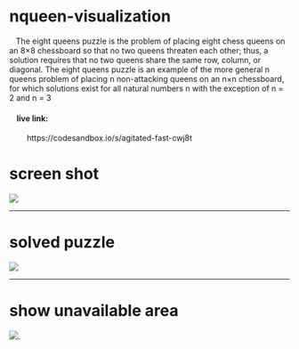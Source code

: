# nqueen-visualization
<p> &nbsp; &nbsp;The eight queens puzzle is the problem of placing eight chess queens on an 8×8 chessboard so that no two queens threaten each other; thus, a solution requires that no two queens share the same row, column, or diagonal. The eight queens puzzle is an example of the more general n queens problem of placing n non-attacking queens on an n×n chessboard, for which solutions exist for all natural numbers n with the exception of n = 2 and n = 3
</p>
<h4> &nbsp; &nbsp;  live link: </h4>
<p>&nbsp; &nbsp;&nbsp; &nbsp;&nbsp;   https://codesandbox.io/s/agitated-fast-cwj8t</p>
</div>
<h1> screen shot </h1>
<img src='https://github.com/lnbyk/nqueen-visualization/blob/main/src/screenshot4.png'/>
<hr/>
<h1> solved puzzle </h1>
<img src='https://github.com/lnbyk/nqueen-visualization/blob/main/src/screenshot3.png'/>
<hr/>
<h1> show unavailable area </h1>
<img src='https://github.com/lnbyk/nqueen-visualization/blob/main/src/screenshot2.png'/>.
